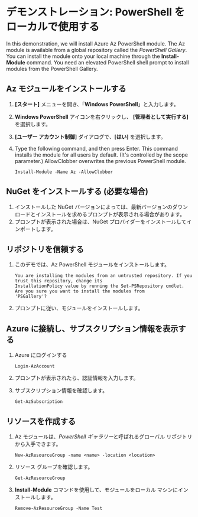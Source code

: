 # <a name="demonstration-work-with-powershell-locally"></a>デモンストレーション: PowerShell をローカルで使用する

In this demonstration, we will install Azure Az PowerShell module. The Az module is available from a global repository called the <bpt id="p1">*</bpt>PowerShell Gallery<ept id="p1">*</ept>. You can install the module onto your local machine through the <bpt id="p1">**</bpt>Install-Module<ept id="p1">**</ept> command. You need an elevated PowerShell shell prompt to install modules from the PowerShell Gallery. 

## <a name="install-the-az-module"></a>Az モジュールをインストールする

1. **[スタート]** メニューを開き、「**Windows PowerShell**」と入力します。
2. **Windows PowerShell** アイコンを右クリックし、 **[管理者として実行する]** を選択します。
3. **[ユーザー アカウント制御]** ダイアログで、**[はい]** を選択します。
4. Type the following command, and then press Enter. This command installs the module for all users by default. (It's controlled by the scope parameter.) AllowClobber overwrites the previous PowerShell module. 

    ```
    Install-Module -Name Az -AllowClobber
    ```

## <a name="install-nuget-if-needed"></a>NuGet をインストールする (必要な場合)

1. インストールした NuGet バージョンによっては、最新バージョンのダウンロードとインストールを求めるプロンプトが表示される場合があります。
2. プロンプトが表示された場合は、NuGet プロバイダーをインストールしてインポートします。

## <a name="trust-the-repository"></a>リポジトリを信頼する

1. このデモでは、Az PowerShell モジュールをインストールします。

    ```
    You are installing the modules from an untrusted repository. If you trust this repository, change its
    InstallationPolicy value by running the Set-PSRepository cmdlet. Are you sure you want to install the modules from
    'PSGallery'?
    ```

2. プロンプトに従い、モジュールをインストールします。 

## <a name="connect-to-azure-and-view-your-subscription-information"></a>Azure に接続し、サブスクリプション情報を表示する

1. Azure にログインする

    ```
    Login-AzAccount
    ```

2. プロンプトが表示されたら、認証情報を入力します。
3. サブスクリプション情報を確認します。

    ```
    Get-AzSubscription
    ```

## <a name="create-resources"></a>リソースを作成する

1. Az モジュールは、*PowerShell ギャラリー*と呼ばれるグローバル リポジトリから入手できます。

    ```
    New-AzResourceGroup -name <name> -location <location>
    ```

2. リソース グループを確認します。 
  
    ```
    Get-AzResourceGroup
    ```

3. **Install-Module** コマンドを使用して、モジュールをローカル マシンにインストールします。 

    ```
    Remove-AzResourceGroup -Name Test
    ```